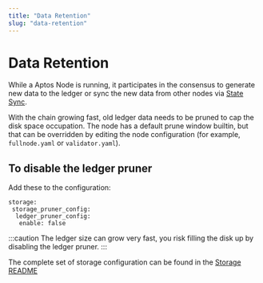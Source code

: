 ```yaml
---
title: "Data Retention"
slug: "data-retention"
---
```


# Data Retention

While a Aptos Node is running, it participates in the consensus to generate new data to the ledger or sync the new data from other nodes via [State Sync](/concepts/state-sync).

With the chain growing fast, old ledger data needs to be pruned to cap the disk space occupation. The node has a default prune window builtin, but that can be overridden by editing the node configuration (for example, `fullnode.yaml` or `validator.yaml`).

## To disable the ledger pruner

Add these to the configuration:

```
storage:
 storage_pruner_config:
  ledger_pruner_config:
   enable: false
```

:::caution
The ledger size can grow very fast, you risk filling the disk up by disabling the ledger pruner.
:::

The complete set of storage configuration can be found in the [Storage README](https://github.com/aptos-labs/aptos-core/tree/main/storage#configs)